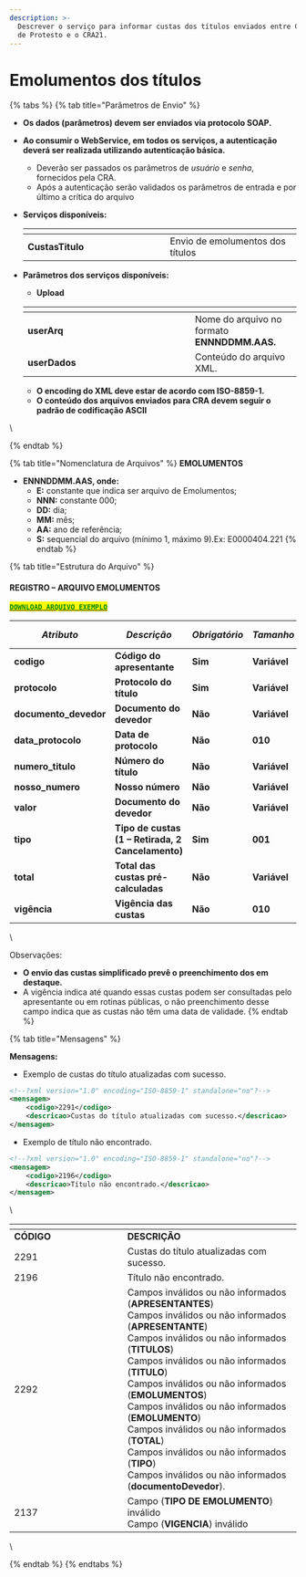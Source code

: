 ```yaml
---
description: >-
  Descrever o serviço para informar custas dos títulos enviados entre Cartórios
  de Protesto e o CRA21.
---
```


# Emolumentos dos títulos

{% tabs %}
{% tab title="Parâmetros de Envio" %}
* **Os dados (parâmetros) devem ser enviados via protocolo SOAP.**
* **Ao consumir o WebService, em todos os serviços, a autenticação deverá ser realizada utilizando autenticação básica.**
  * Deverão ser passados os parâmetros de _usuário_ e _senha_, fornecidos pela CRA.
  * Após a autenticação serão validados os parâmetros de entrada e por último a crítica do arquivo
*   **Serviços disponíveis:**

    <table data-header-hidden><thead><tr><th width="234"></th><th></th></tr></thead><tbody><tr><td><strong>CustasTitulo</strong></td><td>Envio de emolumentos dos títulos</td></tr></tbody></table>
*   **Parâmetros dos serviços disponíveis:**

    * **Upload**

    <table data-header-hidden><thead><tr><th width="278"></th><th></th></tr></thead><tbody><tr><td><strong>userArq</strong></td><td>Nome do arquivo no formato <strong>ENNNDDMM.AAS.</strong></td></tr><tr><td><strong>userDados</strong></td><td>Conteúdo do arquivo XML.</td></tr></tbody></table>

    * **O encoding do XML deve estar de acordo com ISO-8859-1.**
    * **O conteúdo dos arquivos enviados para CRA devem seguir o padrão de codificação ASCII**

\

{% endtab %}

{% tab title="Nomenclatura de Arquivos" %}
**EMOLUMENTOS**&#x20;

* **ENNNDDMM.AAS, onde:**
  * **E:** constante que indica ser arquivo de Emolumentos;
  * **NNN:** constante 000;
  * **DD:** dia;
  * **MM:** mês;
  * **AA:** ano de referência;
  * **S:** sequencial do arquivo (mínimo 1, máximo 9).Ex: E0000404.221
{% endtab %}

{% tab title="Estrutura do Arquivo" %}
#### REGISTRO – ARQUIVO EMOLUMENTOS



[<mark style="color:green;">**`DOWNLOAD ARQUIVO EXEMPLO`**</mark>](https://github.com/p21sistemas/manual-cra-21/blob/main/EXEMPLO\_CUSTAS\_TITULO.zip?raw=true)

| _**Atributo**_         | _**Descrição**_                                   | _**Obrigatório**_ | _**Tamanho**_ | _**Tipo**_            | _**Casas Decimais**_ |
| ---------------------- | ------------------------------------------------- | ----------------- | ------------- | --------------------- | -------------------- |
| **codigo**             | **Código do apresentante**                        | **Sim**           | **Variável**  | **Alfanumérico**      | **Nenhuma**          |
| **protocolo**          | **Protocolo do título**                           | **Sim**           | **Variável**  | **Alfanumérico**      | **Nenhuma**          |
| **documento\_devedor** | **Documento do devedor**                          | **Não**           | **Variável**  | **Numérico**          | **Nenhuma**          |
| **data\_protocolo**    | **Data de protocolo**                             | **Não**           | **010**       | **Data (01/01/2024)** | **Nenhuma**          |
| **numero\_titulo**     | **Número do título**                              | **Não**           | **Variável**  | **Numérico**          | **Nenhuma**          |
| **nosso\_numero**      | **Nosso número**                                  | **Não**           | **Variável**  | **Numérico**          | **Nenhuma**          |
| **valor**              | **Documento do devedor**                          | **Não**           | **Variável**  | **Decimal**           | **2**                |
| **tipo**               | **Tipo de custas (1 – Retirada, 2 Cancelamento)** | **Sim**           | **001**       | **Inteiro**           | **Nenhuma**          |
| **total**              | **Total das custas pré-calculadas**               | **Não**           | **Variável**  | **Decimal**           | **2**                |
| **vigência**           | **Vigência das custas**                           | **Não**           | **010**       | **Data (01/01/2024)** | **Nenhuma**          |

\


Observações:

* **O envio das custas simplificado prevê o preenchimento dos em destaque.**
* A vigência indica até quando essas custas podem ser consultadas pelo apresentante ou em rotinas públicas, o não preenchimento desse campo indica que as custas não têm uma data de validade.
{% endtab %}

{% tab title="Mensagens" %}


**Mensagens:**

* Exemplo de custas do título atualizadas com sucesso.

```xml
<!--?xml version="1.0" encoding="ISO-8859-1" standalone="no"?-->
<mensagem>
    <codigo>2291</codigo>
    <descricao>Custas do título atualizadas com sucesso.</descricao>
</mensagem>
```



* Exemplo de  título não encontrado.

```xml
<!--?xml version="1.0" encoding="ISO-8859-1" standalone="no"?-->
<mensagem>
    <codigo>2196</codigo>
    <descricao>Título não encontrado.</descricao>
</mensagem>
```

\


<table data-header-hidden><thead><tr><th width="183"></th><th></th></tr></thead><tbody><tr><td><strong>CÓDIGO</strong></td><td><strong>DESCRIÇÃO</strong></td></tr><tr><td>2291</td><td>Custas do título atualizadas com sucesso.</td></tr><tr><td>2196</td><td>Título não encontrado.</td></tr><tr><td>2292</td><td>Campos inválidos ou não informados (<strong>APRESENTANTES</strong>)<br>Campos inválidos ou não informados (<strong>APRESENTANTE</strong>)<br>Campos inválidos ou não informados (<strong>TITULOS</strong>)<br>Campos inválidos ou não informados (<strong>TITULO</strong>)<br>Campos inválidos ou não informados (<strong>EMOLUMENTOS</strong>)<br>Campos inválidos ou não informados (<strong>EMOLUMENTO</strong>)<br>Campos inválidos ou não informados (<strong>TOTAL</strong>)<br>Campos inválidos ou não informados (<strong>TIPO</strong>)<br>Campos inválidos ou não informados (<strong>documentoDevedor</strong>).</td></tr><tr><td>2137</td><td>Campo (<strong>TIPO DE EMOLUMENTO</strong>) inválido<br>Campo (<strong>VIGENCIA</strong>) inválido</td></tr></tbody></table>

\

{% endtab %}
{% endtabs %}





&#x20;
